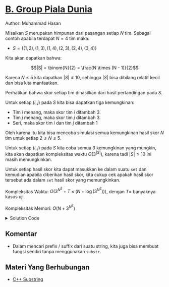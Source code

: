 # [B. Group Piala Dunia](https://tlx.toki.id/courses/competitive/chapters/04/problems/B)

Author: Muhammad Hasan

Misalkan $S$ merupakan himpunan dari pasangan setiap $N$ tim. Sebagai contoh apabila terdapat $N=4$ tim maka:

- $S = \{(1,2),(1,3),(1,4),(2,3),(2,4),(3,4)\}$

Kita akan dapatkan bahwa:

$$|S| = \binom{N}{2} = \frac{N \times (N - 1)}{2}$$

Karena $N \leq 5$ kita dapatkan $|S| \leq 10$, sehingga $|S|$ bisa dibilang relatif kecil dan bisa kita manfaatkan.

Perhatikan bahwa skor setiap tim dihasilkan dari hasil pertandingan pada $S$.

Untuk setiap $(i, j)$ pada $S$ kita bisa dapatkan tiga kemungkinan:

- Tim $i$ menang, maka skor tim $i$ ditambah $3$.
- Tim $j$ menang, maka skor tim $j$ ditambah $3$.
- Seri, maka skor tim $i$ dan tim $j$ ditambah $1$

Oleh karena itu kita bisa mencoba simulasi semua kemungkinan hasil skor $N$ tim untuk setiap $2 \leq N \leq 5$.

Untuk setiap $(i, j)$ pada $S$ kita coba semua $3$ kemungkinan yang mungkin, kita akan dapatkan kompleksitas waktu $O(3^{|S|})$, karena tadi $|S| \leq 10$ ini masih memungkinkan.

Untuk setiap hasil skor kita dapat masukkan ke dalam suatu `set` dan kemudian apabila diberikan hasil skor, kita cukup cek apakah hasil skor tersebut ada dalam `set` hasil skor yang memungkinkan.

Kompleksitas Waktu: $O\left(3^{N^2} + T \times \left(N + \log \left(3^{N^2}\right)\right)\right)$, dengan $T=$ banyaknya kasus uji.

Kompleksitas Memori: $O\left(N+3^{N^2}\right)$

<details>
  <summary>Solution Code</summary>

```c++
#include <bits/stdc++.h>

using namespace std;

set<vector<int>> st;
vector<int> res;
vector<pair<int, int>> p;

void gen(int pos) {
  if (pos >= p.size()) {
    st.emplace(res);
    return;
  }
  int x = p[pos].first;
  int y = p[pos].second;
  // win
  {
    res[x] += 3;
    res[y] += 0;
    gen(pos + 1);
    res[x] -= 3;
    res[y] -= 0;
  }
  // draw
  {
    res[x] += 1;
    res[y] += 1;
    gen(pos + 1);
    res[x] -= 1;
    res[y] -= 1;
  }
  // lose
  {
    res[x] += 0;
    res[y] += 3;
    gen(pos + 1);
    res[x] -= 0;
    res[y] -= 3;
  }
}

int main() {
  ios_base::sync_with_stdio(0);
  cin.tie(0);
  cout.tie(0);

  for (int x = 2; x <= 5; x++) {
    res.clear();
    p.clear();
    res.assign(x, 0);
    for (int i = 0; i < x; i++) {
      for (int j = i + 1; j < x; j++) {
        if (i == j) {
          continue;
        }
        p.emplace_back(i, j);
      }
    }
    gen(0);
  }

  int tc;
  cin >> tc;
  while (tc--) {
    int n;
    cin >> n;
    vector<int> a(n);
    for (int i = 0; i < n; i++) {
      cin >> a[i];
    }
    if (st.find(a) == st.end()) {
      cout << "NO" << '\n';
    } else {
      cout << "YES" << '\n';
    }
  }

  return 0;
}
```
</details>

## Komentar
    
- Dalam mencari prefix / suffix dari suatu string, kita juga bisa membuat fungsi sendiri tanpa menggunakan `substr`.
    
## Materi Yang Berhubungan

- [C++ Substring](https://cplusplus.com/reference/string/string/substr/)